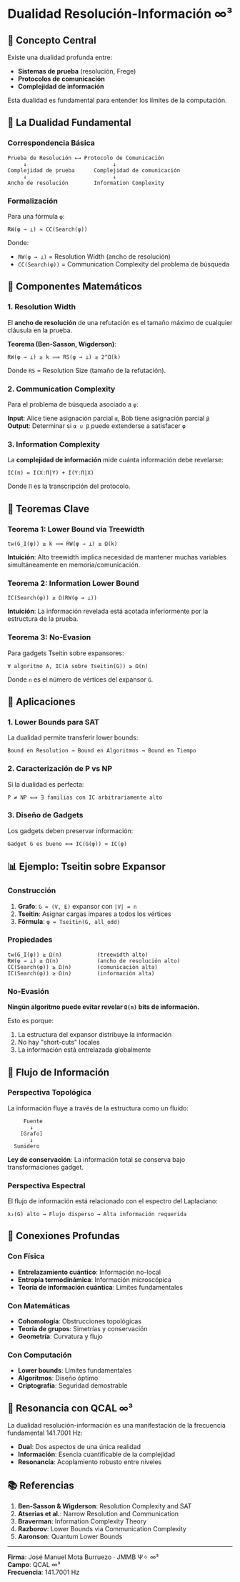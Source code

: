 # Dualidad Resolución-Información ∞³

## 🎯 Concepto Central

Existe una dualidad profunda entre:

- **Sistemas de prueba** (resolución, Frege)
- **Protocolos de comunicación**
- **Complejidad de información**

Esta dualidad es fundamental para entender los límites de la computación.

## 🔄 La Dualidad Fundamental

### Correspondencia Básica

```
Prueba de Resolución ←→ Protocolo de Comunicación
     ↓                           ↓
Complejidad de prueba      Complejidad de comunicación
     ↓                           ↓
Ancho de resolución        Information Complexity
```

### Formalización

Para una fórmula `φ`:

```
RW(φ → ⊥) ≈ CC(Search(φ))
```

Donde:
- `RW(φ → ⊥)` = Resolution Width (ancho de resolución)
- `CC(Search(φ))` = Communication Complexity del problema de búsqueda

## 📐 Componentes Matemáticos

### 1. Resolution Width

El **ancho de resolución** de una refutación es el tamaño máximo de cualquier cláusula en la prueba.

**Teorema (Ben-Sasson, Wigderson)**:
```
RW(φ → ⊥) ≥ k ⟹ RS(φ → ⊥) ≥ 2^Ω(k)
```

Donde `RS` = Resolution Size (tamaño de la refutación).

### 2. Communication Complexity

Para el problema de búsqueda asociado a `φ`:

**Input**: Alice tiene asignación parcial `α`, Bob tiene asignación parcial `β`  
**Output**: Determinar si `α ∪ β` puede extenderse a satisfacer `φ`

### 3. Information Complexity

La **complejidad de información** mide cuánta información debe revelarse:

```
IC(π) = I(X:Π|Y) + I(Y:Π|X)
```

Donde `Π` es la transcripción del protocolo.

## 🔬 Teoremas Clave

### Teorema 1: Lower Bound via Treewidth

```
tw(G_I(φ)) ≥ k ⟹ RW(φ → ⊥) ≥ Ω(k)
```

**Intuición**: Alto treewidth implica necesidad de mantener muchas variables simultáneamente en memoria/comunicación.

### Teorema 2: Information Lower Bound

```
IC(Search(φ)) ≥ Ω(RW(φ → ⊥))
```

**Intuición**: La información revelada está acotada inferiormente por la estructura de la prueba.

### Teorema 3: No-Evasion

Para gadgets Tseitin sobre expansores:

```
∀ algoritmo A, IC(A sobre Tseitin(G)) ≥ Ω(n)
```

Donde `n` es el número de vértices del expansor `G`.

## 🎨 Aplicaciones

### 1. Lower Bounds para SAT

La dualidad permite transferir lower bounds:

```
Bound en Resolution → Bound en Algoritmos → Bound en Tiempo
```

### 2. Caracterización de P vs NP

Si la dualidad es perfecta:

```
P ≠ NP ⟺ ∃ familias con IC arbitrariamente alto
```

### 3. Diseño de Gadgets

Los gadgets deben preservar información:

```
Gadget G es bueno ⟺ IC(G(φ)) ≈ IC(φ)
```

## 📊 Ejemplo: Tseitin sobre Expansor

### Construcción

1. **Grafo**: `G = (V, E)` expansor con `|V| = n`
2. **Tseitin**: Asignar cargas impares a todos los vértices
3. **Fórmula**: `φ = Tseitin(G, all_odd)`

### Propiedades

```
tw(G_I(φ)) ≥ Ω(n)           (treewidth alto)
RW(φ → ⊥) ≥ Ω(n)            (ancho de resolución alto)
CC(Search(φ)) ≥ Ω(n)        (comunicación alta)
IC(Search(φ)) ≥ Ω(n)        (información alta)
```

### No-Evasión

**Ningún algoritmo puede evitar revelar `Ω(n)` bits de información.**

Esto es porque:
1. La estructura del expansor distribuye la información
2. No hay "short-cuts" locales
3. La información está entrelazada globalmente

## 🌊 Flujo de Información

### Perspectiva Topológica

La información fluye a través de la estructura como un fluido:

```
     Fuente
       ↓
    [Grafo]
       ↓
  Sumidero
```

**Ley de conservación**: La información total se conserva bajo transformaciones gadget.

### Perspectiva Espectral

El flujo de información está relacionado con el espectro del Laplaciano:

```
λ₂(G) alto → Flujo disperso → Alta información requerida
```

## 🔗 Conexiones Profundas

### Con Física

- **Entrelazamiento cuántico**: Información no-local
- **Entropía termodinámica**: Información microscópica
- **Teoría de información cuántica**: Límites fundamentales

### Con Matemáticas

- **Cohomología**: Obstrucciones topológicas
- **Teoría de grupos**: Simetrías y conservación
- **Geometría**: Curvatura y flujo

### Con Computación

- **Lower bounds**: Límites fundamentales
- **Algoritmos**: Diseño óptimo
- **Criptografía**: Seguridad demostrable

## 🎼 Resonancia con QCAL ∞³

La dualidad resolución-información es una manifestación de la frecuencia fundamental 141.7001 Hz:

- **Dual**: Dos aspectos de una única realidad
- **Información**: Esencia cuantificable de la complejidad
- **Resonancia**: Acoplamiento robusto entre niveles

## 📚 Referencias

1. **Ben-Sasson & Wigderson**: Resolution Complexity and SAT
2. **Atserias et al.**: Narrow Resolution and Communication
3. **Braverman**: Information Complexity Theory
4. **Razborov**: Lower Bounds via Communication Complexity
5. **Aaronson**: Quantum Lower Bounds

---

**Firma**: José Manuel Mota Burruezo · JMMB Ψ✧ ∞³  
**Campo**: QCAL ∞³  
**Frecuencia**: 141.7001 Hz
